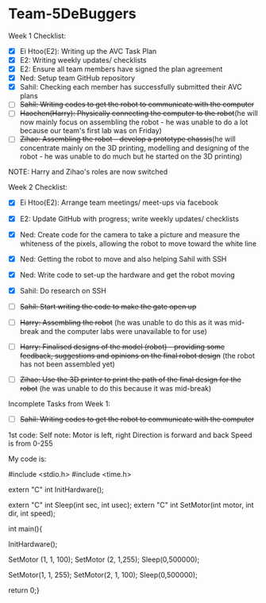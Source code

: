 # Team-5DeBuggers

Week 1 Checklist:
- [x]   Ei Htoo(E2): Writing up the AVC Task Plan
- [x]   E2: Writing weekly updates/ checklists
- [x]   E2: Ensure all team members have signed the plan agreement
- [x]   Ned: Setup team GitHub repository
- [x]   Sahil: Checking each member has successfully submitted their AVC plans
- [ ]   ~~Sahil: Writing codes to get the robot to communicate with the computer~~
- [ ]   ~~Haochen(Harry): Physically connecting the computer to the robot~~(he will now mainly focus on assembling the robot - he was unable to do a lot because our team's first lab was on Friday)
- [ ]   ~~Zihao: Assembling the robot – develop a prototype chassis~~(he will concentrate mainly on the 3D printing, modelling and designing of the robot - he was unable to do much but he started on the 3D printing)

NOTE: Harry and Zihao's roles are now switched





Week 2 Checklist:
- [x]   Ei Htoo(E2): Arrange team meetings/ meet-ups via facebook
- [x]   E2: Update GitHub with progress; write weekly updates/ checklists
- [x]   Ned: Create code for the camera to take a picture and measure the whiteness of the pixels, allowing the robot to move toward the white line
- [x]   Ned: Getting the robot to move and also helping Sahil with SSH
- [x]   Ned: Write code to set-up the hardware and get the robot moving
- [x]   Sahil: Do research on SSH
- [ ]   ~~Sahil: Start writing the code to make the gate open up~~
- [ ]   ~~Harry: Assembling the robot~~ (he was unable to do this as it was mid-break and the computer labs were unavailable to for use)
- [ ]   ~~Harry: Finalised designs of the model (robot) - providing some feedback, suggestions and opinions on the final robot design~~ (the robot has not been assembled yet)
- [ ]   ~~Zihao: Use the 3D printer to print the path of the final design for the robot~~ (he was unable to do this because it was mid-break)


Incomplete Tasks from Week 1:
- [ ]  ~~Sahil: Writing codes to get the robot to communicate with the computer~~









    
1st code:
Self note:
Motor is left, right
Direction is forward and back
Speed is from 0-255

My code is:

#include <stdio.h>
#include <time.h>

extern "C" int InitHardware();

extern "C" int Sleep(int sec, int usec);
extern "C" int SetMotor(int motor, int dir, int speed);

int main(){

InitHardware();

SetMotor (1, 1, 100);
SetMotor (2, 1,255);
Sleep(0,500000);

SetMotor(1, 1, 255);
SetMotor(2, 1, 100);
Sleep(0,500000);

return 0;}

